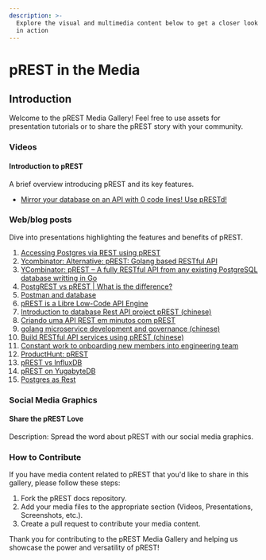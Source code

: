 ```yaml
---
description: >-
  Explore the visual and multimedia content below to get a closer look at pREST
  in action
---
```


# pREST in the Media

## Introduction

Welcome to the pREST Media Gallery! Feel free to use assets for presentation tutorials or to share the pREST story with your community.

### Videos

#### Introduction to pREST

A brief overview introducing pREST and its key features.

* [Mirror your database on an API with 0 code lines! Use pRESTd!](https://www.youtube.com/watch?v=GHZRPY-4W0k\&t=1s\&ab_channel=vmesel-TecheAssuntoscorrelatos)

### Web/blog posts

Dive into presentations highlighting the features and benefits of pREST.

1. [Accessing Postgres via REST using pREST](https://eltonminetto.dev/en/post/2021-08-31-prest/)
2. [Ycombinator: Alternative: pREST: Golang based RESTful API](https://news.ycombinator.com/item?id=13960629)
3. [YCombinator: pREST – A fully RESTful API from any existing PostgreSQL database writting in Go](https://news.ycombinator.com/item?id=14620990)
4. [PostgREST vs pREST | What is the difference?](https://stackshare.io/stackups/postgrest-vs-prest)
5. [Postman and database](https://community.postman.com/t/postman-and-database/706)
6. [pREST is a Libre Low-Code API Engine](https://medevel.com/prest/)
7. [Introduction to database Rest API project pREST (chinese)](https://www.cnblogs.com/harrychinese/p/prest.html)
8. [Criando uma API REST em minutos com pREST](https://aprendagolang.com.br/2021/10/04/criando-uma-api-rest-em-minutos-com-prest/)
9. [golang microservice development and governance (chinese)](https://blog.csdn.net/wuzhc/article/details/113183520?ops_request_misc=%257B%2522request%255Fid%2522%253A%2522170039035616800222864141%2522%252C%2522scm%2522%253A%252220140713.130102334.pc%255Fall.%2522%257D\&request_id=170039035616800222864141\&biz_id=0\&utm_medium=distribute.pc_search_result.none-task-blog-2~all~first_rank_ecpm_v1~rank_v31_ecpm-4-113183520-null-null.142^v96^pc_search_result_base7\&utm_term=prest\&spm=1018.2226.3001.4187)
10. [Build RESTful API services using pREST (chinese)](https://yangcongchufang.com/postgresql/prest-save-my-world.html)
11. [Constant work to onboarding new members into engineering team](https://dev.to/prestd/constant-work-to-onboarding-new-members-into-engineering-team-18k0)
12. [ProductHunt: pREST](https://www.producthunt.com/products/prest)
13. [pREST vs InfluxDB](https://www.libhunt.com/compare-prest-vs-influxdb)
14. [pREST on YugabyteDB](https://dev.to/yugabyte/prest-on-yugabytedb-f6a)
15. [Postgres as Rest](https://dev.to/alisonjr/postgres-as-rest-p6n)

### Social Media Graphics

#### Share the pREST Love

Description: Spread the word about pREST with our social media graphics.

### How to Contribute

If you have media content related to pREST that you'd like to share in this gallery, please follow these steps:

1. Fork the pREST docs repository.
2. Add your media files to the appropriate section (Videos, Presentations, Screenshots, etc.).
3. Create a pull request to contribute your media content.

Thank you for contributing to the pREST Media Gallery and helping us showcase the power and versatility of pREST!
